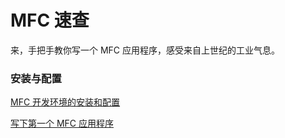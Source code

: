 # MFC 速查

来，手把手教你写一个 MFC 应用程序，感受来自上世纪的工业气息。

### 安装与配置

[MFC 开发环境的安装和配置](install-vs.md)

[写下第一个 MFC 应用程序](first-app.md)


